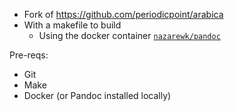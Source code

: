 - Fork of https://github.com/periodicpoint/arabica
- With a makefile to build
  - Using the docker container [`nazarewk/pandoc`](https://www.github.com/nazarewk/docker-pandoc)

Pre-reqs:
  - Git
  - Make
  - Docker (or Pandoc installed locally)
